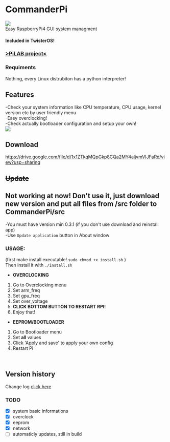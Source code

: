 # CommanderPi
<img src="https://i.imgur.com/qKibLTt.png"></img></br>
Easy RaspberryPi4 GUI system managment</br>
#### Included in TwisterOS!</br>
### <a href="https://raspbian-x.com/">>PiLAB project<</a>
### Requiments
Nothing, every Linux distrubiton has a python interpreter!
## Features
-Check your system information like CPU temperature, CPU usage, kernel version etc by user friendly menu </br>
-Easy overclocking! </br>
-Check actually bootloader configuration and setup your own!</br>
<img src="https://i.imgur.com/fSOGsL4.png"></img></br>
## Download
https://drive.google.com/file/d/1x1ZTkqMQpGkp8CQa2MY4aljvmVIJFaRd/view?usp=sharing
## ~~Update~~
## Not working at now! Don't use it, just download new version and put all files from /src folder to CommanderPi/src
-You must have version min 0.3.1 (if you don't use download and reinstall app)</br>
-Use `Update application` button in About window
### USAGE: </br>
(first make install executable! `sudo chmod +x install.sh` )</br>
 Then install it with `./install.sh`</br>
* **OVERCLOCKING**
1. Go to Overclocking menu
1. Set arm_freq
1. Set gpu_freq
1. Set over_voltage
1. **CLICK BOTTOM BUTTON TO RESTART RPI!**
1. Enjoy that!
* **EEPROM/BOOTLOADER**
1. Go to Bootloader menu
1. Set <b>all</b> values
1. Click 'Apply and save' to apply your own config
1. Restart Pi
</br>

## Version history </br>
Change log <a href="https://github.com/Jack477/CommanderPi/blob/master/CHANGELOG.md">click here</a>
</br>

### TODO
- [x] system basic informations
- [x] overclock
- [x] eeprom
- [x] network
- [ ] automaticly updates, still in build
